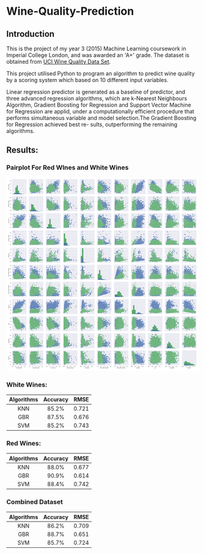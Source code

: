 # Wine-Quality-Prediction
## Introduction
This is the project of my year 3 (2015) Machine Learning coursework in Imperial College London, and was awarded an 'A+' grade. The dataset is obtained from [UCI Wine Quality Data Set](https://archive.ics.uci.edu/ml/datasets/wine+quality). 

This project utilised Python to program an algorithm to predict wine quality by a scoring system which based on 10 different input variables. 

Linear regression predictor is generated as a baseline of predictor, and three advanced regression algorithms, which are k-Nearest Neighbours Algorithm, Gradient Boosting for Regression and Support Vector Machine for Regression are applid, under a computationally efficient procedure that performs simultaneous variable and model selection.The Gradient Boosting for Regression achieved best re- sults, outperforming the remaining algorithms.

## Results:
### Pairplot For Red WInes and White Wines
![pairplot](./pairplot.png)
### White Wines:
| Algorithms | Accuracy | RMSE |
| :---:  | :---:  | :---:  |
|KNN | 85.2% | 0.721 |
|GBR | 87.5% | 0.676 |
|SVM | 85.2% | 0.743 |
### Red Wines:
| Algorithms | Accuracy | RMSE |
| :---:  | :---:  | :---:  |
|KNN | 88.0% | 0.677 |
|GBR | 90.9% | 0.614 |
|SVM | 88.4% | 0.742 |
### Combined Dataset
| Algorithms | Accuracy | RMSE |
| :---:  | :---:  | :---:  |
|KNN | 86.2% | 0.709 |
|GBR | 88.7% | 0.651 |
|SVM | 85.7% | 0.724 |
